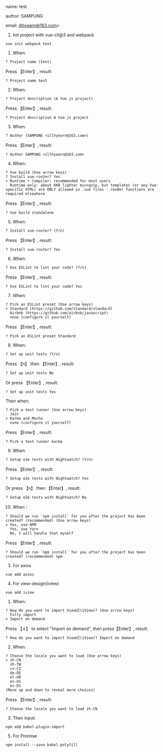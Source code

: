 name: test

author: SAMPUNG

email: illhyearn@163.com>

1. Init project with vue-cli@3 and webpack

```shell
vue init webpack test
```
  1. When: 

  ```shell
  ? Project name (test)
  ```
  Press 【Enter】, result:

  ```shell
  ? Project name test
  ```

  2. When: 

  ```shell
  ? Project description (A Vue.js project)
  ```
  Press 【Enter】, result:

  ```shell
  ? Project description A Vue.js project
  ```

  3. When: 

  ```shell
  ? Author (SAMPUNG <illhyearn@163.com>)
  ```
  Press 【Enter】, result:

  ```shell
  ? Author SAMPUNG <illhyearn@163.com>
  ```

  4. When: 

  ```shell
  ? Vue build (Use arrow keys)
  ? Install vue-router? Yes
  > Runtime + Compiler: recommended for most users
    Runtime-only: about 6KB lighter min+gzip, but templates (or any Vue-specific HTML) are ONLY allowed in .vue files - render functions are required elsewhere
  ```
  Press 【Enter】, result:

  ```shell
  ? Vue build standalone
  ```

  5. When: 

  ```shell
  ? Install vue-router? (Y/n)
  ```

  Press 【Enter】, result:

  ```shell
  ? Install vue-router? Yes
  ```

  6. When: 

  ```shell
  ? Use ESLint to lint your code? (Y/n)
  ```

  Press 【Enter】, result:

  ```shell
  ? Use ESLint to lint your code? Yes
  ```

  7. When: 

  ```shell
  ? Pick an ESLint preset (Use arrow keys)
  > Standard (https://github.com/standard/standard)
    Airbnb (https://github.com/airbnb/javascript)
    none (configure it yourself)
  ```

  Press 【Enter】, result:

  ```shell
  ? Pick an ESLint preset Standard
  ```
  
  8. When: 

  ```shell
  ? Set up unit tests (Y/n)
  ```

  Press 【n】 then 【Enter】, result:

  ```shell
  ? Set up unit tests No
  ```

  Or press 【Enter】, result:

  ```shell
  ? Set up unit tests Yes
  ```

  Then when: 

  ```shell
  ? Pick a test runner (Use arrow keys)
    Jest
  > Karma and Mocha
    none (configure it yourself)
  ```
  Press 【Enter】, result:

  ```shell
  ? Pick a test runner karma
  ```

  9. When: 

  ```shell
  ? Setup e2e tests with Nightwatch? (Y/n)
  ```

  Press 【Enter】 , result:

  ```shell
  ? Setup e2e tests with Nightwatch? Yes
  ```

  Or press 【n】 then 【Enter】, result:

  ```shell
  ? Setup e2e tests with Nightwatch? No
  ```

  10. When：

  ```shell
  ? Should we run `npm install` for you after the project has been created? (recommended) (Use arrow keys)
  > Yes, use NPM
    Yes, use Yarn
    No, I will handle that myself
  ```

  Press 【Enter】, result:

  ```shell
  ? Should we run `npm install` for you after the project has been created? (recommended) npm
  ```

3. For axios

```shell
vue add axios
```

4. For view-design(iview)

```shell
vue add iview
```

  1. When: 

  ```shell
  ? How do you want to import ViewUI(iView)? (Use arrow keys)
    Fully import
  > Import on demand
  ```

  Press 【↓】 to select "Import on demand", then press【Enter】, result:

  ```shell
  ? How do you want to import ViewUI(iView)? Import on demand
  ```

  2. When: 

  ```shell
  ? Choose the locale you want to load (Use arrow keys)
  > zh-CN
    zh-TW
    cs-CZ
    de-DE
    el-GR
    en-US
    es-ES
  (Move up and down to reveal more choices)
  ```

  Press 【Enter】, result:

  ```shell
  ? Choose the locale you want to load zh-CN
  ```

  3. Then input: 

  ```shell
  npm add babel-plugin-import
  ```

5. For Promise

```shell
npm install --save babel-polyfill
```
